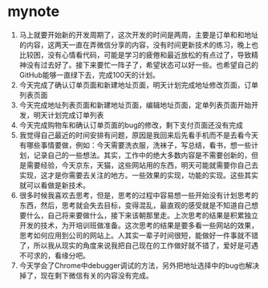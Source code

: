 # mynote
1. 马上就要开始新的开发周期了，这次开发的时间是两周，主要是订单和和地址的内容，这两天一直在弄微信分享的内容，没有时间更新技术的练习，晚上也比较困，没有心情看代码，可能是学习的疲倦和最近放松的有点过了，导致精神没有过去好了。接下来要忙一阵子了，希望状态可以好一些。也希望自己的GitHub能够一直绿下去，完成100天的计划。
2. 今天完成了确认订单页面和新建地址页面，明天计划完成地址修改页面，订单列表页面
3. 今天完成地址列表页面和新建地址页面，编辑地址页面，定单列表页面开始开发，明天计划完成订单列表
4. 今天完成购物车和确认订单页面的bug的修改，剩下支付页面还没有完成
5. 我觉得自己最近的时间安排有问题，原因是我回来后先看手机而不是去看今天有哪些事情要做，例如：今天需要洗衣服，洗袜子，写总结，看书，想一些计划，记录自己的一些想法。其实，工作中的绝大多数内容是不需要创新的，但是需要经验，今天京东，天猫，这些网站用的东西，明天可能就需要你自己去实现，这才是你需要去关注的地方。一些效果的实现，功能的实现。这些其实就可以看做是新技术。
6. 很多时候我喜欢去思考，但是，思考的过程中容易想一些开始没有计划思考的东西，然后，思考就会失去目标，变得混乱，最直观的感受就是不知道自己想要什么，自己将来要做什么，接下来该朝那里走。上次思考的结果是积累独立开发的技术，为开培训班做准备。这次思考的结果是要多看一些网站的效果，思考如何应用到公司的网站上。人其实一辈子时间很短，能做好一件事就不错了，所以我从现实的角度来说我把自己现在的工作做好就不错了，爱好是可遇不可求的，看缘分吧。
7. 今天学会了Chrome中debugger调试的方法，另外把地址选择中的bug也解决掉了，现在剩下微信有关的内容没有完成。